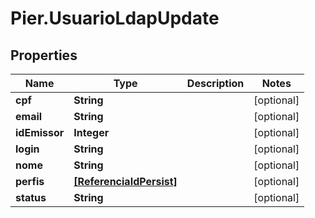 # Pier.UsuarioLdapUpdate

## Properties
Name | Type | Description | Notes
------------ | ------------- | ------------- | -------------
**cpf** | **String** |  | [optional] 
**email** | **String** |  | [optional] 
**idEmissor** | **Integer** |  | [optional] 
**login** | **String** |  | [optional] 
**nome** | **String** |  | [optional] 
**perfis** | [**[ReferenciaIdPersist]**](ReferenciaIdPersist.md) |  | [optional] 
**status** | **String** |  | [optional] 


